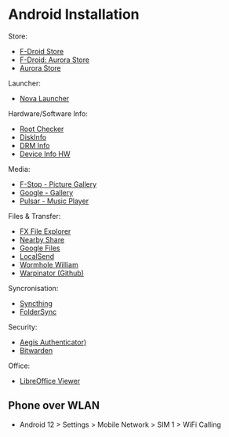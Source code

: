 # Android Installation

Store:

* [F-Droid Store](https://f-droid.org/)
* [F-Droid: Aurora Store](https://f-droid.org/de/packages/com.aurora.store/)
* [Aurora Store](https://auroraoss.com/)

Launcher:

* [Nova Launcher](https://play.google.com/store/apps/details?id=com.teslacoilsw.launcher)

Hardware/Software Info:

* [Root Checker](https://play.google.com/store/apps/details?id=com.joeykrim.rootcheck)
* [DiskInfo](https://play.google.com/store/apps/details?id=com.drhowdydoo.diskinfo)
* [DRM Info](https://play.google.com/store/apps/details?id=com.androidfung.drminfo)
* [Device Info HW](https://play.google.com/store/apps/details?id=ru.andr7e.deviceinfohw)

Media:

* [F-Stop - Picture Gallery](https://play.google.com/store/apps/details?id=com.fstop.photo)
* [Google - Gallery](https://play.google.com/store/apps/details?id=com.google.android.apps.photosgo)
* [Pulsar - Music Player](https://play.google.com/store/apps/details?id=com.rhmsoft.pulsar)

Files & Transfer:

* [FX File Explorer](https://play.google.com/store/apps/details?id=nextapp.fx)
* [Nearby Share](https://support.google.com/files/answer/10514188)
* [Google Files](https://play.google.com/store/apps/details?id=com.google.android.apps.nbu.files)
* [LocalSend](https://localsend.org/#/download)
* [Wormhole William](https://play.google.com/store/apps/details?id=io.sanford.wormhole_william)
* [Warpinator (Github)](https://github.com/linuxmint/warpinator)

Syncronisation:

* [Syncthing](https://play.google.com/store/apps/details?id=com.nutomic.syncthingandroid)
* [FolderSync](https://play.google.com/store/apps/details?id=dk.tacit.android.foldersync.lite)

Security:

* [Aegis Authenticator)](https://getaegis.app/)
* [Bitwarden](https://bitwarden.com/download/)

Office:

* [LibreOffice Viewer](https://f-droid.org/packages/org.documentfoundation.libreoffice/)

## Phone over WLAN

* Android 12 > Settings > Mobile Network > SIM 1 > WiFi Calling

